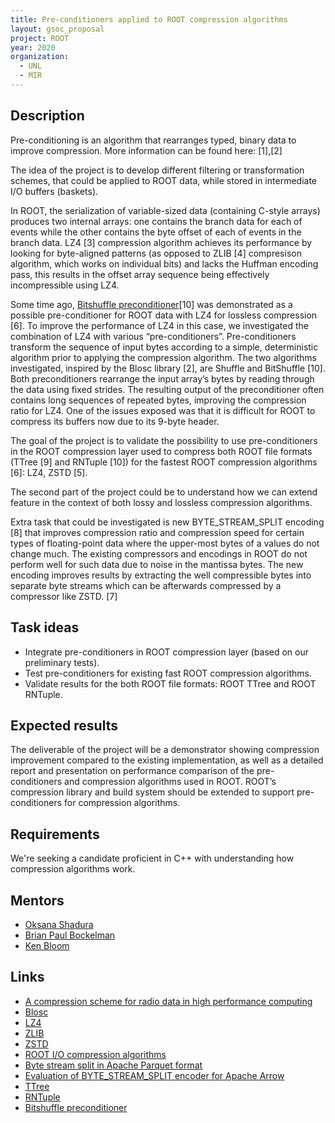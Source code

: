```yaml
---
title: Pre-conditioners applied to ROOT compression algorithms
layout: gsoc_proposal
project: ROOT
year: 2020
organization:
  - UNL
  - MIR
---
```


## Description

Pre-conditioning is an algorithm that rearranges typed, binary data to improve compression. More information can be found here: [1],[2]

The idea of the project is to develop different filtering or transformation schemes, that could be applied to ROOT data, while stored in intermediate I/O buffers (baskets). 

In ROOT, the serialization of variable-sized data (containing C-style arrays) produces two internal arrays: one contains the branch data for each of events while the other contains the byte offset of each of events in the branch data. LZ4 [3] compression algorithm achieves its performance by looking for byte-aligned patterns (as opposed to ZLIB [4] compresison algorithm, which works on individual bits) and lacks the Huffman encoding pass, this results in the offset array sequence being effectively incompressible using LZ4.

Some time ago, [Bitshuffle preconditioner](https://github.com/kiyo-masui/bitshuffle)[10] was demonstrated as a possible pre-conditioner for ROOT data with LZ4 for lossless compression [6]. To improve the performance of LZ4 in this case, we investigated the combination of LZ4 with various “pre-conditioners”. Pre-conditioners transform the sequence of input bytes according to a simple, deterministic algorithm prior to applying the compression algorithm. The two algorithms investigated, inspired by the Blosc library [2], are Shuffle and BitShuffle [10]. Both preconditioners rearrange the input array’s bytes by reading through the data using fixed strides. The resulting output of the preconditioner often contains long sequences of repeated bytes, improving the compression ratio for LZ4. One of the issues exposed was that it is difficult for ROOT to compress its buffers now due to its 9-byte header.

The goal of the project is to validate the possibility to use pre-conditioners in the ROOT compression layer used to compress both ROOT file formats (TTree [9] and RNTuple [10]) for the fastest ROOT compression algorithms [6]: LZ4, ZSTD [5].

The second part of the project could be to understand how we can extend feature in the context of both lossy and lossless compression algorithms.

Extra task that could be investigated is new BYTE_STREAM_SPLIT encoding [8] that improves compression ratio and compression speed for certain types of floating-point data where the upper-most bytes of a values do not change much. The existing compressors and encodings in ROOT do not perform well for such data due to noise in the mantissa bytes. The new encoding improves results by extracting the well compressible bytes into separate byte streams which can be afterwards compressed by a compressor like ZSTD. [7]

## Task ideas
 * Integrate pre-conditioners in ROOT compression layer (based on our preliminary tests).
 * Test pre-conditioners for existing fast ROOT compression algorithms.
 * Validate results for the both ROOT file formats: ROOT TTree and ROOT RNTuple.

## Expected results
The deliverable of the project will be a demonstrator showing compression improvement compared to the existing implementation, as well as a detailed report and presentation on performance comparison of the pre-conditioners and compression algorithms used in ROOT. ROOT’s compression library and build system should be extended to support pre-conditioners for compression algorithms. 

## Requirements
We're seeking a candidate proficient in C++ with understanding how compression algorithms work.

## Mentors
  * [Oksana Shadura](mailto:oksana.shadura@cern.ch)
  * [Brian Paul Bockelman](mailto:bbockelman@morgridge.org)
  * [Ken Bloom](mailto:kenbloom@unl.edu)

## Links
  * [A compression scheme for radio data in high performance computing](https://arxiv.org/abs/1503.00638)
  * [Blosc](https://blosc.org/pages/blosc-in-depth/)
  * [LZ4](https://github.com/lz4/lz4)
  * [ZLIB](https://www.zlib.net/)
  * [ZSTD](https://github.com/facebook/zstd)
  * [ROOT I/O compression algorithms](https://arxiv.org/abs/1906.04624)
  * [Byte stream split in Apache Parquet format](https://github.com/apache/parquet-format/blob/master/Encodings.md#byte-stream-split-byte_stream_split--9)
  * [Evaluation of BYTE_STREAM_SPLIT encoder for Apache Arrow](https://github.com/martinradev/arrow-fp-compression-bench/blob/master/LOSSLESS.md)
  * [TTree](https://root.cern.ch/root/htmldoc/guides/users-guide/Trees.html)
  * [RNTuple](https://root.cern.ch/doc/master/md_tree_ntuple_v7_doc_README.html)
  * [Bitshuffle preconditioner](https://github.com/kiyo-masui/bitshuffle)
